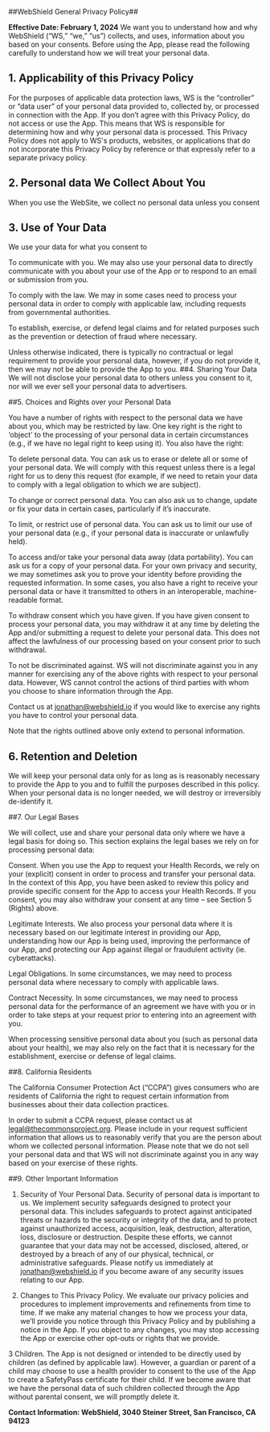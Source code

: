 
##WebShield General Privacy Policy##

**Effective Date: February 1, 2024**
We want you to understand how and why WebShield (“WS,” “we,” “us”) collects, and uses, information about you based on your consents.
Before using the App, please read the following carefully to understand how we will treat your personal data.

## 1. Applicability of this Privacy Policy
For the purposes of applicable data protection laws, WS is the “controller” or “data user” of your personal data provided to, collected by, or processed in connection with the App. If you don’t agree with this Privacy Policy, do not access or use the App. This means that WS is responsible for determining how and why your personal data is processed.
This Privacy Policy does not apply to WS's products, websites, or applications that do not incorporate this Privacy Policy by reference or that expressly refer to a separate privacy policy.

## 2. Personal data We Collect About You
When you use the WebSite, we collect no personal data unless you consent

## 3. Use of Your Data

We use your data for what you consent to

To communicate with you. We may also use your personal data to directly communicate with you about your use of the App or to respond to an email or submission from you.

To comply with the law. We may in some cases need to process your personal data in order to comply with applicable law, including requests from governmental authorities.

To establish, exercise, or defend legal claims and for related purposes such as the prevention or detection of fraud where necessary.

Unless otherwise indicated, there is typically no contractual or legal requirement to provide your personal data, however, if you do not provide it, then we may not be able to provide the App to you.
##4. Sharing Your Data
We will not disclose your personal data to others unless you consent to it, nor will we ever sell your personal data to advertisers.

##5. Choices and Rights over your Personal Data

You have a number of rights with respect to the personal data we have about you, which may be restricted by law. One key right is the right to ‘object’ to the processing of your personal data in certain circumstances (e.g., if we have no legal right to keep using it). You also have the right:

To delete personal data. You can ask us to erase or delete all or some of your personal data. We will comply with this request unless there is a legal right for us to deny this request (for example, if we need to retain your data to comply with a legal obligation to which we are subject).

To change or correct personal data. You can also ask us to change, update or fix your data in certain cases, particularly if it’s inaccurate.

To limit, or restrict use of personal data. You can ask us to limit our use of your personal data (e.g., if your personal data is inaccurate or unlawfully held).

To access and/or take your personal data away (data portability). You can ask us for a copy of your personal data. For your own privacy and security, we may sometimes ask you to prove your identity before providing the requested information. In some cases, you also have a right to receive your personal data or have it transmitted to others in an interoperable, machine-readable format.

To withdraw consent which you have given. If you have given consent to process your personal data, you may withdraw it at any time by deleting the App and/or submitting a request to delete your personal data. This does not affect the lawfulness of our processing based on your consent prior to such withdrawal.

To not be discriminated against. WS will not discriminate against you in any manner for exercising any of the above rights with respect to your personal data. However, WS cannot control the actions of third parties with whom you choose to share information through the App.

Contact us at jonathan@webshield.io if you would like to exercise any rights you have to control your personal data.

Note that the rights outlined above only extend to personal information.

## 6. Retention and Deletion
We will keep your personal data only for as long as is reasonably necessary to provide the App to you and to fulfill the purposes described in this policy. When your personal data is no longer needed, we will destroy or irreversibly de-identify it.

##7. Our Legal Bases

We will collect, use and share your personal data only where we have a legal basis for doing so. This section explains the legal bases we rely on for processing personal data:

Consent. When you use the App to request your Health Records, we rely on your (explicit) consent in order to process and transfer your personal data. In the context of this App, you have been asked to review this policy and provide specific consent for the App to access your Health Records. If you consent, you may also withdraw your consent at any time – see Section 5 (Rights) above.

Legitimate Interests. We also process your personal data where it is necessary based on our legitimate interest in providing our App, understanding how our App is being used, improving the performance of our App, and protecting our App against illegal or fraudulent activity (ie. cyberattacks).

Legal Obligations. In some circumstances, we may need to process personal data where necessary to comply with applicable laws.

Contract Necessity. In some circumstances, we may need to process personal data for the performance of an agreement we have with you or in order to take steps at your request prior to entering into an agreement with you.

When processing sensitive personal data about you (such as personal data about your health), we may also rely on the fact that it is necessary for the establishment, exercise or defense of legal claims.

##8. California Residents

The California Consumer Protection Act (“CCPA”) gives consumers who are residents of California the right to request certain information from businesses about their data collection practices.

In order to submit a CCPA request, please contact us at legal@thecommonsproject.org. Please include in your request sufficient information that allows us to reasonably verify that you are the person about whom we collected personal information. Please note that we do not sell your personal data and that WS will not discriminate against you in any way based on your exercise of these rights.

##9. Other Important Information

1. Security of Your Personal Data. Security of personal data is important to us. We implement security safeguards designed to protect your personal data. This includes safeguards to protect against anticipated threats or hazards to the security or integrity of the data, and to protect against unauthorized access, acquisition, leak, destruction, alteration, loss, disclosure or destruction. Despite these efforts, we cannot guarantee that your data may not be accessed, disclosed, altered, or destroyed by a breach of any of our physical, technical, or administrative safeguards. Please notify us immediately at jonathan@webshield.io if you become aware of any security issues relating to our App.

2. Changes to This Privacy Policy. We evaluate our privacy policies and procedures to implement improvements and refinements from time to time. If we make any material changes to how we process your data, we’ll provide you notice through this Privacy Policy and by publishing a notice in the App. If you object to any changes, you may stop accessing the App or exercise other opt-outs or rights that we provide.

3 Children. The App is not designed or intended to be directly used by children (as defined by applicable law). However, a guardian or parent of a child may choose to use a health provider to consent to the use of the App to create a SafetyPass certificate for their child. If we become aware that we have the personal data of such children collected through the App without parental consent, we will promptly delete it.

**Contact Information: WebShield, 3040 Steiner Street, San Francisco, CA 94123**
